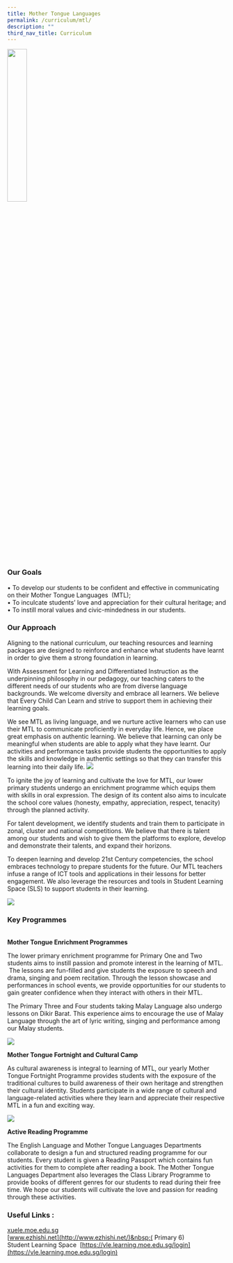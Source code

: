 ```yaml
---
title: Mother Tongue Languages
permalink: /curriculum/mtl/
description: ""
third_nav_title: Curriculum
---
```

<img src="/images/mtl1.png" style="width:30%">

### Our Goals

• To develop our students to be confident and effective in communicating on their Mother Tongue Languages&nbsp; (MTL);<br>
• To inculcate students’ love and appreciation for their cultural heritage; and<br>
• To instill moral values and civic-mindedness in our students.

### Our Approach&nbsp;

Aligning to the national curriculum, our teaching resources and learning packages are designed to reinforce and enhance what students have learnt in order to give them a strong foundation in learning.&nbsp;

  

With Assessment for Learning and Differentiated Instruction as the underpinning philosophy in our pedagogy, our teaching caters to the different needs of our students who are from diverse language backgrounds. We welcome diversity and embrace all learners. We believe that Every Child Can Learn and strive to support them in achieving their learning goals.

  

We see MTL as living language, and we nurture active learners who can use their MTL to communicate proficiently in everyday life. Hence, we place great emphasis on authentic learning. We believe that learning can only be meaningful when students are able to apply what they have learnt. Our activities and performance tasks provide students the opportunities to apply the skills and knowledge in authentic settings so that they can transfer this learning into their daily life.
![](/images/mtl2.png)

To&nbsp;ignite the joy of learning and cultivate the love for MTL, our lower primary students undergo an enrichment programme which equips them with skills in oral expression. The design of its content also aims to inculcate the school core values (honesty, empathy, appreciation, respect, tenacity) through the planned activity. &nbsp;  
  
For talent development, we identify students and train them to participate in zonal, cluster and national competitions. We believe that there is talent among our students and wish to give them the platforms to explore, develop and demonstrate their talents, and expand their horizons. &nbsp; &nbsp;  
  
To deepen learning and develop&nbsp;21st&nbsp;Century competencies, the school embraces technology to prepare students for the future. Our MTL teachers infuse a range of ICT tools and applications in their lessons for better engagement. We also leverage the resources and tools in Student Learning Space (SLS) to support students in their learning.

![](/images/mtl3.png)

### Key Programmes&nbsp;
&nbsp;&nbsp;&nbsp; &nbsp;&nbsp;&nbsp; &nbsp;&nbsp; &nbsp;&nbsp;  
**Mother Tongue Enrichment&nbsp;Programmes**  
  
The lower primary enrichment programme for Primary One and Two students aims to instill passion and promote interest in the learning of MTL. &nbsp;The lessons are fun-filled and give students the exposure to speech and drama, singing and poem recitation. Through the lesson showcase and performances in school events, we provide opportunities for our students to gain greater confidence when they interact with others in their MTL. &nbsp;  
  
The Primary Three and Four students taking Malay Language also undergo lessons on Dikir Barat. This experience aims to encourage the use of Malay Language through the art of lyric writing, singing and performance among our Malay students.

![](/images/mtl4.png)

**Mother Tongue Fortnight and Cultural Camp**  
  

As cultural awareness is integral to learning of MTL, our yearly Mother Tongue Fortnight Programme provides students with the exposure of the traditional cultures to build awareness of their own heritage and strengthen their cultural identity.&nbsp;Students participate in a wide range of cultural and language-related activities where they learn and appreciate their respective MTL in a fun and exciting way.

![](/images/mtl5.png)

**Active Reading Programme**  
  
The English Language and Mother Tongue Languages Departments collaborate to design a fun and structured reading programme for our students. Every student is given a Reading Passport which contains fun activities for them to complete after reading a book. The Mother Tongue Languages Department also leverages the Class Library Programme to provide books of different genres for our students to read during their free time. We hope our students will cultivate the love and passion for reading through these activities.&nbsp;  


### Useful Links&nbsp;:

[xuele.moe.edu.sg](https://xuele.moe.edu.sg/)<br>
[www.ezhishi.net](http://www.ezhishi.net/)&nbsp;( Primary 6)  
Student Learning Space
&nbsp;[https://vle.learning.moe.edu.sg/login](https://vle.learning.moe.edu.sg/login)